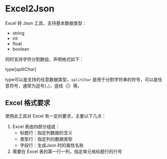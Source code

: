 # Excel2Json

Excel 转 Json 工具，支持基本数据类型：

- string
- int
- float
- boolean

同时支持字符分割数组，声明格式如下：

type[*splitChar*]

type可以是支持的任意数据类型，`splitChar` 是用于分割字符串的符号，可以是任意符号，通常为逗号(，)，竖线（|）等。

## Excel 格式要求

使用此工具对 Excel 有一定的要求，主要以下几点：

1. Excel 表由四部分组成：
   - 标题行：指定列数据的含义
   - 类型行：指定列的数据类型
   - 字段行：生成Json 时的属性名称
2. 需要在 Excel 表的第一行一列，指定单元格标题行的行号